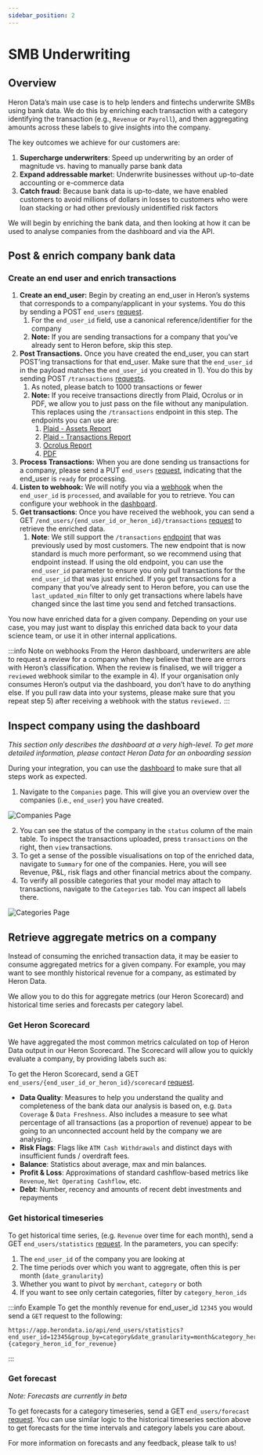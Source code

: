 ```yaml
---
sidebar_position: 2
---
```


# SMB Underwriting

## Overview

Heron Data’s main use case is to help lenders and fintechs underwrite SMBs using bank data. We do this by enriching each transaction with a category identifying the transaction (e.g., `Revenue` or `Payroll`), and then aggregating amounts across these labels to give insights into the company.

The key outcomes we achieve for our customers are:

1. **Supercharge underwriters**: Speed up underwriting by an order of magnitude vs. having to manually parse bank data
2. **Expand addressable marke**t: Underwrite businesses without up-to-date accounting or e-commerce data
3. **Catch fraud**: Because bank data is up-to-date, we have enabled customers to avoid millions of dollars in losses to customers who were loan stacking or had other previously unidentified risk factors

We will begin by enriching the bank data, and then looking at how it can be used to analyse companies from the dashboard and via the API.

## Post & enrich company bank data

### Create an end user and enrich transactions

1. **Create an end_user:** Begin by creating an end_user in Heron’s systems that corresponds to a company/applicant in your systems. You do this by sending a POST `end_users` [request](https://docs.herondata.io/api#tag/EndUsers/paths/~1api~1end_users/post).
    1. For the `end_user_id` field, use a canonical reference/identifier for the company
    2. **Note:** If you are sending transactions for a company that you’ve already sent to Heron before, skip this step.
2. **Post Transactions.** Once you have created the end_user, you can start POST’ing transactions for that end_user. Make sure that the `end_user_id` in the payload matches the `end_user_id` you created in 1). You do this by sending POST `/transactions` [requests](https://docs.herondata.io/api#tag/Transactions/paths/~1api~1transactions/post).
    1. As noted, please batch to 1000 transactions or fewer
    2. **Note:** If you receive transactions directly from Plaid, Ocrolus or in PDF, we allow you to just pass on the file without any manipulation. This replaces using the `/transactions` endpoint in this step. The endpoints you can use are:
        1. [Plaid - Assets Report](https://docs.herondata.io/api#tag/EndUserIntegrations/paths/~1api~1end_users~1{end_user_id_or_heron_id}~1plaid~1assets/post) 
        2. [Plaid - Transactions Report](https://docs.herondata.io/api#tag/EndUserIntegrations/paths/~1api~1end_users~1{end_user_id_or_heron_id}~1plaid~1transactions/post)
        3. [Ocrolus Report](https://docs.herondata.io/api#tag/EndUserIntegrations/paths/~1api~1end_users~1{end_user_id_or_heron_id}~1ocrolus/post)
        4. [PDF](https://docs.herondata.io/api#tag/EndUserIntegrations/paths/~1api~1end_users~1{end_user_id_or_heron_id}~1pdfs~1v1/post)
3. **Process Transactions:** When you are done sending us transactions for a company, please send a PUT `end_users` [request](https://docs.herondata.io/api#tag/EndUsers/paths/~1api~1end_users/put), indicating that the end_user is `ready` for processing. 
4. **Listen to webhook:** We will notify you via a [webhook](/webhooks) when the `end_user_id` is `processed`, and available for you to retrieve. You can configure your webhook in the [dashboard](https://dashboard.herondata.io/).
5. **Get transactions**: Once you have received the webhook, you can send a GET `/end_users/{end_user_id_or_heron_id}/transactions` [request](https://docs.herondata.io/api#tag/Transactions/paths/~1api~1end_users~1{end_user_id_or_heron_id}~1transactions/get) to retrieve the enriched data. 
    1. **Note**: We still support the `/transactions` [endpoint](https://docs.herondata.io/api#tag/Transactions/paths/~1api~1transactions/get) that was previously used by most customers. The new endpoint that is now standard is much more performant, so we recommend using that endpoint instead. If using the old endpoint, you can use the `end_user_id` parameter to ensure you only pull transactions for the `end_user_id` that was just enriched. If you get transactions for a company that you’ve already sent to Heron before, you can use the `last_updated_min` filter to only get transactions where labels have changed since the last time you send and fetched transactions. 

You now have enriched data for a given company. Depending on your use case, you may just want to display this enriched data back to your data science team, or use it in other internal applications.

:::info Note on webhooks
From the Heron dashboard, underwriters are able to request a review for a
company when they believe that there are errors with Heron’s classification.
When the review is finalised, we will trigger a `reviewed` webhook similar to
the example in 4). If your organisation only consumes Heron’s output via the
dashboard, you don’t have to do anything else. If you pull raw data into your
systems, please make sure that you repeat step 5) after receiving a webhook
with the status `reviewed.`
:::

## Inspect company using the dashboard

*This section only describes the dashboard at a very high-level. To get more detailed information, please contact Heron Data for an onboarding session*

During your integration, you can use the [dashboard](https://dashboard.herondata.io/) to make sure that all steps work as expected.

1. Navigate to the `Companies` page. This will give you an overview over the companies (i.e., `end_user`) you have created.

![Companies Page](/img/dashboard_companies_page.png)

2. You can see the status of the company in the `status` column of the main table. To inspect the transactions uploaded, press `transactions` on the right, then `view` transactions.
3. To get a sense of the possible visualisations on top of the enriched data, navigate to `Summary` for one of the companies. Here, you will see Revenue, P&L, risk flags and other financial metrics about the company.
4. To verify all possible categories that your model may attach to transactions, navigate to the `Categories` tab. You can inspect all labels there.

![Categories Page](/img/dashboard_categories_page.png)

## Retrieve aggregate metrics on a company

Instead of consuming the enriched transaction data, it may be easier to consume aggregated metrics for a given company. For example, you may want to see monthly historical revenue for a company, as estimated by Heron Data. 

We allow you to do this for aggregate metrics (our Heron Scorecard) and historical time series and forecasts per category label.

### Get Heron Scorecard

We have aggregated the most common metrics calculated on top of Heron Data output in our Heron Scorecard. The Scorecard will allow you to quickly evaluate a company, by providing labels such as:

To get the Heron Scorecard, send a GET `end_users/{end_user_id_or_heron_id}/scorecard` [request](https://docs.herondata.io/api#tag/EndUsers/paths/~1api~1end_users~1{end_user_id_or_heron_id}~1scorecard/get).

* **Data Quality**: Measures to help you understand the quality and completeness of the bank data our analysis is based on, e.g. `Data Coverage` & `Data Freshness`. Also includes a measure to see what percentage of all transactions (as a proportion of revenue) appear to be going to an unconnected account held by the company we are analysing.
* **Risk Flags**: Flags like `ATM Cash Withdrawals` and distinct days with insufficient funds / overdraft fees.
* **Balance**: Statistics about average, max and min balances.
* **Profit & Loss**: Approximations of standard cashflow-based metrics like `Revenue`, `Net Operating Cashflow`, etc.
* **Debt**: Number, recency and amounts of recent debt investments and repayments



### Get historical timeseries

To get historical time series, (e.g. `Revenue` over time for each month), send a GET `end_users/statistics` [request](https://docs.herondata.io/api#tag/EndUsers/paths/~1api~1end_users~1statistics/get). In the parameters, you can specify:

1. The `end_user_id` of the company you are looking at
2. The time periods over which you want to aggregate, often this is per month (`date_granularity`)
3. Whether you want to pivot by `merchant`, `category` or both
4. If you want to see only certain categories, filter by `category_heron_ids`

:::info Example
To get the monthly revenue for end_user_id `12345` you would send a `GET` request to the following: 
```
https://app.herondata.io/api/end_users/statistics?end_user_id=12345&group_by=category&date_granularity=month&category_heron_ids={category_heron_id_for_revenue}
```
:::

### Get forecast

*Note: Forecasts are currently in beta*

To get forecasts for a category timeseries, send a GET `end_users/forecast` [request](https://docs.herondata.io/api#tag/EndUsers/paths/~1api~1end_users~1forecast/get). You can use similar logic to the historical timeseries section above to get forecasts for the time intervals and category labels you care about.

For more information on forecasts and any feedback, please talk to us!
